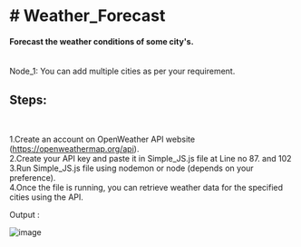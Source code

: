 
<h1># Weather_Forecast</h1>
<h4>Forecast the weather conditions of some city's.</h4><br>
Node_1: You can add multiple cities as per your requirement.<br>
<h2>Steps:</h2><br>

1.Create an account on OpenWeather API website (https://openweathermap.org/api).<br>
2.Create your API key and paste it in Simple_JS.js file at Line no 87. and 102 <br>
3.Run Simple_JS.js file using nodemon or node (depends on your preference).<br>
4.Once the file is running, you can retrieve weather data for the specified cities using the API.

Output :

![image](https://user-images.githubusercontent.com/88608116/236294816-921fe693-b756-40ba-95ef-a78098bcc0f7.png)

